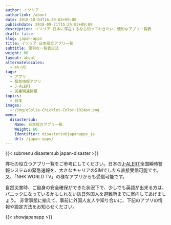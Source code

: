 ```yaml
---
author: イソリア
authorlink: /about
date: 2018-10-04T16:30:03+09:00
publishdate: 2018-09-21T15:25:02+09:00
description: イソリア 日本に滞在するなら知っておきたい、便利なアプリ一覧表
draft: false
slug: japan-apps
title: イソリア 日本役立アプリ一覧
subtitle: 便利な一覧表形式
weight: 60
layout: about
alternatelocales:
  - en-US
tags:
  - アプリ
  - 緊急情報アプリ
  - J-ALERT
  - 災害関連情報
topics:
  - 日本
images:
  - /img/eSolia-Chicklet-Color-1024px.png
menu:
  disastersub:
    Name: 日本役立アプリ一覧
    Weight: 60
    Identifier: disastersubjapanapps_ja
    Url: /japan-apps/
---
```


{{< submenu disastersub japan-disaster >}}

弊社の役立つアプリ一覧をご参考にしてください。日本の[J-ALERT](/japan-emergency-broadcast-system-j-alert/)全国瞬時警報システムの緊急速報を、大きなキャリアのSIMでしたら直接受信可能です。又、「NHK WORLD TV」の様なアプリからも受信可能です。

自然災害時、ご自身の安全確保ができた状況下で、少しでも英語が出来る方は、パニックになっているかもしれない訪日外国人を避難所までに案内してあげましょう。 非常事態に揃えて、事前に外国人友人や知り合いに、下記のアプリの情報や設定方法をお知らせください。

{{< showjapanapp >}}